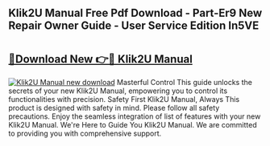 ## Klik2U Manual Free Pdf Download - Part-Er9 New Repair Owner Guide - User Service Edition In5VE

# <h2><a href="http://bc11057.oget.top/?id=Klik2U+Manual">🔗Download New 👉🔴 Klik2U Manual</a></h2>

[![Klik2U Manual new download](https://i.imgur.com/5g1atiW.png)](http://bc11057.oget.top/?id=Klik2U+Manual)
Masterful Control This guide unlocks the secrets of your new Klik2U Manual, empowering you to control its functionalities with precision. Safety First Klik2U Manual, Always This product is designed with safety in mind. Please follow all safety precautions. Enjoy the seamless integration of list of features with your new Klik2U Manual. We're Here to Guide You Klik2U Manual. We are committed to providing you with comprehensive support.
